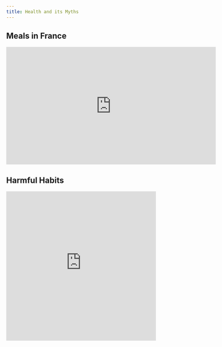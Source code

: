 ```yaml
---
title: Health and its Myths
---
```


## Meals in France

<iframe src="https://www.facebook.com/plugins/video.php?href=https%3A%2F%2Fwww.facebook.com%2FATTNVideo%2Fvideos%2Fvb.1541839722787650%2F1592948014343487%2F%3Ftype%3D3&show_text=0&width=560" width="560" height="315" style="border:none;overflow:hidden" scrolling="no" frameborder="0" allowTransparency="true" allowFullScreen="true"></iframe>


## Harmful Habits

<iframe src="https://www.facebook.com/plugins/video.php?href=https%3A%2F%2Fwww.facebook.com%2Fbrightside%2Fvideos%2Fvb.727974550664624%2F348910255456858%2F%3Ftype%3D3&show_text=0&width=400" width="400" height="400" style="border:none;overflow:hidden" scrolling="no" frameborder="0" allowTransparency="true" allowFullScreen="true"></iframe>

